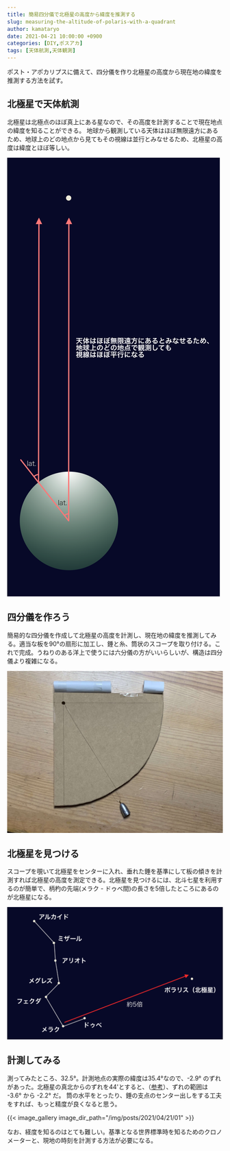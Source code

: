 ```yaml
---
title: 簡易四分儀で北極星の高度から緯度を推測する
slug: measuring-the-altitude-of-polaris-with-a-quadrant
author: kamataryo
date: 2021-04-21 10:00:00 +0900
categories: [DIY,ポスアカ]
tags: [天体航測,天体観測]
---
```


ポスト・アポカリプスに備えて、四分儀を作り北極星の高度から現在地の緯度を推測する方法を試す。

## 北極星で天体航測

北極星は北極点のほぼ真上にある星なので、その高度を計測することで現在地点の緯度を知ることができる。
地球から観測している天体はほぼ無限遠方にあるため、地球上のどの地点から見てもその視線は並行とみなせるため、北極星の高度は緯度とほぼ等しい。

![北斗七星から北極星を見つける方法](/assets/img/posts/2021/04/21/why-altitude.png)

## 四分儀を作ろう

簡易的な四分儀を作成して北極星の高度を計測し、現在地の緯度を推測してみる。適当な板を90°の扇形に加工し、錘と糸、筒状のスコープを取り付ける。これで完成。うねりのある洋上で使うには六分儀の方がいいらしいが、構造は四分儀より複雑になる。 

![簡易四分儀](/assets/img/posts/2021/04/21/top.jpg)

## 北極星を見つける

スコープを覗いて北極星をセンターに入れ、垂れた錘を基準にして板の傾きを計測すれば北極星の高度を測定できる。北極星を見つけるには、北斗七星を利用するのが簡単で、柄杓の先端(メラク - ドゥべ間)の長さを5倍したところにあるのが北極星になる。

![北斗七星から北極星を見つける方法](/assets/img/posts/2021/04/21/how-to-find-polaris.png)

## 計測してみる

測ってみたところ、32.5°。計測地点の実際の緯度は35.4°なので、-2.9° のずれがあった。北極星の真北からのずれを44'とすると、（[参考](https://eco.mtk.nao.ac.jp/koyomi/wiki/C3CFB5E52FCBCCA4C8C6EE.html#:~:text=%E7%8F%BE%E5%9C%A8%E3%81%A7%E3%81%AF%E3%80%81%E5%8C%97%E6%A5%B5%E6%98%9F%E3%81%AF%E3%81%BB%E3%81%BC,%E3%81%8B%E3%82%89%E3%81%9A%E3%82%8C%E3%81%A6%E3%81%84%E3%81%8D%E3%81%BE%E3%81%99%E3%80%82)）、ずれの範囲は -3.6° から -2.2° だ。
筒の水平をとったり、錘の支点のセンター出しをする工夫をすれば、もっと精度が良くなると思う。

{{< image_gallery image_dir_path="/img/posts/2021/04/21/01" >}}
 
なお、経度を知るのはとても難しい。基準となる世界標準時を知るためのクロノメーターと、現地の時刻を計測する方法が必要になる。
